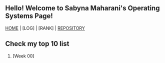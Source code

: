## Hello! Welcome to Sabyna Maharani's Operating Systems Page!

[HOME](.) | [LOG] | [RANK] | [REPOSITORY](https://github.com/sabynn/os212)

## Check my top 10 list
1. [Week 00]
